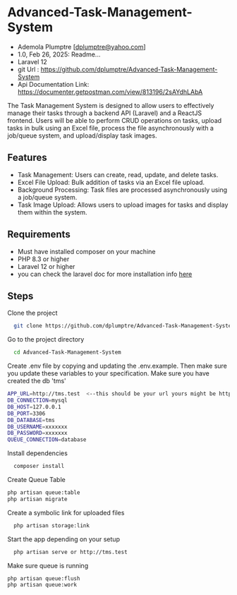 
# Advanced-Task-Management-System


- Ademola Plumptre [dplumptre@yahoo.com]
- 1.0, Feb 26, 2025: Readme...
- Laravel 12
- git Url : https://github.com/dplumptre/Advanced-Task-Management-System
- Api Documentation Link: https://documenter.getpostman.com/view/813196/2sAYdhLAbA

The Task Management System is designed to allow users to effectively manage their tasks through a backend API (Laravel) and a ReactJS frontend. Users will be able to perform CRUD operations on tasks, upload tasks in bulk using an Excel file, process the file asynchronously with a job/queue system, and upload/display task images.




## Features

- Task Management: Users can create, read, update, and delete tasks.
- Excel File Upload: Bulk addition of tasks via an Excel file upload.
- Background Processing: Task files are processed asynchronously using a job/queue system.
- Task Image Upload: Allows users to upload images for tasks and display them within the system.




## Requirements

-   Must have installed composer on your machine
-   PHP 8.3 or higher
-   Laravel 12 or higher
-   you can check the laravel doc for more installation info  [here](https://laravel.com/docs/12.x)



## Steps

Clone the project

```bash
  git clone https://github.com/dplumptre/Advanced-Task-Management-System.git
```

Go to the project directory

```bash
  cd Advanced-Task-Management-System
```
Create .env file by copying and updating the .env.example. Then make sure you update these variables to your specification.
Make sure you have created the db 'tms'

```bash
APP_URL=http://tms.test  <--this should be your url yours might be http://Advanced-Task-Management-System.test depending on your setup
DB_CONNECTION=mysql
DB_HOST=127.0.0.1
DB_PORT=3306
DB_DATABASE=tms
DB_USERNAME=xxxxxxx
DB_PASSWORD=xxxxxxx
QUEUE_CONNECTION=database
```


Install dependencies

```bash
  composer install

```
Create Queue Table
```bash
php artisan queue:table
php artisan migrate
```


Create a symbolic link for uploaded files
```bash
  php artisan storage:link
```

Start the app depending on your setup

```bash
  php artisan serve or http://tms.test
```
Make sure queue is running 
```bash
php artisan queue:flush
php artisan queue:work
```
